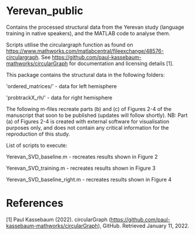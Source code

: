 # Yerevan_public

Contains the processed structural data from the Yerevan study (language training in native speakers), and the MATLAB code to analyse them.


Scripts utilise the circulargraph function as found on https://www.mathworks.com/matlabcentral/fileexchange/48576-circulargraph. See https://github.com/paul-kassebaum-mathworks/circularGraph for documentation and licensing details [1].


This package contains the structural data in the following folders:

'ordered_matrices/' - data for left hemisphere

'probtrackX_rh/'    - data for right hemisphere


The following m-files recreate parts (b) and (c) of Figures 2-4 of the manuscript that soon to be published (updates will follow shortly). NB: Part (a) of Figures 2-4 is created with external software for visualisation purposes only, and does not contain any critical information for the reproduction of this study.


List of scripts to execute:

Yerevan_SVD_baseline.m        - recreates results shown in Figure 2

Yerevan_SVD_training.m        - recreates results shown in Figure 3

Yerevan_SVD_baseline_right.m  - recreates results shown in Figure 4

# References

[1] Paul Kassebaum (2022). circularGraph (https://github.com/paul-kassebaum-mathworks/circularGraph), GitHub. Retrieved January 11, 2022. 
